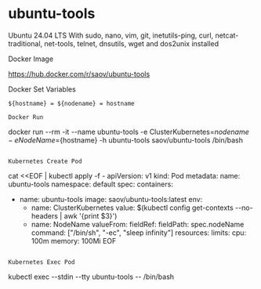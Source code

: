 # ubuntu-tools
Ubuntu 24.04 LTS With sudo, nano, vim, git, inetutils-ping, curl, netcat-traditional, net-tools, telnet, dnsutils, wget and dos2unix installed

Docker Image

https://hub.docker.com/r/saov/ubuntu-tools

Docker Set Variables
```
${hostname} = ${nodename} = hostname

Docker Run
```
docker run --rm -it --name ubuntu-tools -e ClusterKubernetes=${nodename} -e NodeName=${hostname} -h ubuntu-tools saov/ubuntu-tools /bin/bash
```

Kubernetes Create Pod
```
cat <<EOF | kubectl apply -f -
apiVersion: v1
kind: Pod
metadata:
 name: ubuntu-tools
 namespace: default
spec:
 containers:
  - name: ubuntu-tools
    image: saov/ubuntu-tools:latest
    env:
    - name: ClusterKubernetes
      value: $(kubectl config get-contexts --no-headers | awk '{print $3}')
    - name: NodeName
      valueFrom:
       fieldRef:
        fieldPath: spec.nodeName
    command: ["/bin/sh", "-ec", "sleep infinity"]
    resources:
     limits:
      cpu: 100m
      memory: 100Mi
EOF
```

Kubernetes Exec Pod
```
kubectl exec --stdin --tty ubuntu-tools -- /bin/bash
```
